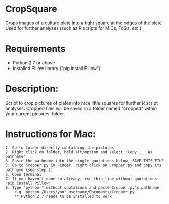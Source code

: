 # CropSquare
Crops images of a culture plate into a tight square at the edges of the plate. Used for further analyses (such as R scripts for MICs, FoGs, etc.).

# Requirements
- Python 2.7 or above
- Installed Pillow library ("pip install Pillow")

# Description:
Script to crop pictures of plates into nice little squares for further R script analyses.
Cropped files will be saved in a folder named "cropped" within your current pictures' folder.

# Instructions for Mac:
	1. Go to folder directly containing the pictures
	2. Right click on folder, hold alt/option and select 'Copy ___ as pathname'
	3. Paste the pathname into the single quotations below, SAVE THIS FILE
	5. Go to Cropper.py in Finder, right click on Cropper.py and copy its pathname (see step 2)
	6. Open terminal
	7. If you haven't done so already, run this line without quotations: "pip install Pillow"
	8. Type "python " without quotations and paste Cropper.py's pathname
		e.g. python /Users/your_username/Documents/Cropper.py
		** Python 2.7 needs to be installed to work
